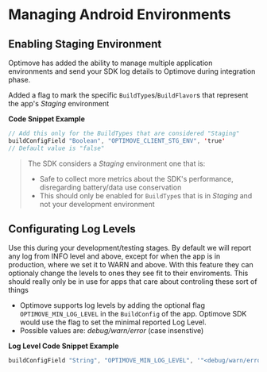 # Managing Android Environments

## Enabling Staging Environment
Optimove has added the ability to manage multiple application environments and send your SDK log details to Optimove during integration phase.

Added a flag to mark the specific `BuildType`s/`BuildFlavor`s that represent the app's _Staging_ environment

**Code Snippet Example**
```java
// Add this only for the BuildTypes that are considered "Staging"
buildConfigField "Boolean", "OPTIMOVE_CLIENT_STG_ENV", 'true' 
// Default value is "false"
```

> The SDK considers a _Staging_ environment one that is:
> - Safe to collect more metrics about the SDK's performance, disregarding battery/data use conservation
> - This should only be enabled for `BuildType`s that is in _Staging_ and not your development environment

## Configurating Log Levels
Use this during your development/testing stages.
By default we will report any log from INFO level and above, except for when the app is in production, where we set it to WARN and above. With this feature they can optionaly change the levels to ones they see fit to their enviroments. This should really only be in use for apps that care about controling these sort of things
- Optimove supports log levels by adding the optional flag  `OPTIMOVE_MIN_LOG_LEVEL` in the `BuildConfig` of the app. Optimove SDK would use the flag to set the minimal reported Log Level. 
- Possible values are:  _debug/warn/error_ (case insenstive)

**Log Level Code Snippet Example**
```groovy
buildConfigField "String", "OPTIMOVE_MIN_LOG_LEVEL", '"<debug/warn/error>"'    
```

